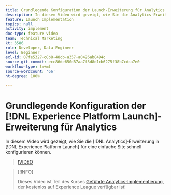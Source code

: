 ```yaml
---
title: Grundlegende Konfiguration der Launch-Erweiterung für Analytics
description: In diesem Video wird gezeigt, wie Sie die Analytics-Erweiterung in Launch für eine einfache Site schnell konfigurieren können.
feature: Launch Implementation
topics: null
activity: implement
doc-type: feature video
team: Technical Marketing
kt: 3586
role: Developer, Data Engineer
level: Beginner
exl-id: 07fe5327-c8b8-48cb-a357-a0426ab8494c
source-git-commit: ecc86de650d87aa7f3d8d1cb6275f38b7cdca7e0
workflow-type: tm+mt
source-wordcount: '66'
ht-degree: 100%

---
```


# Grundlegende Konfiguration der [!DNL Experience Platform Launch]-Erweiterung für Analytics

In diesem Video wird gezeigt, wie Sie die [!DNL Analytics]-Erweiterung in [!DNL Experience Platform Launch] für eine einfache Site schnell konfigurieren können.

>[!VIDEO](https://video.tv.adobe.com/v/28751/?quality=12&learn=on)

>[!INFO]
>
> Dieses Video ist Teil des Kurses [Geführte Analytics-Implementierung](https://experienceleague.adobe.com/?recommended=Analytics-D-1-2019.1&amp;lang=de), der kostenlos auf Experience League verfügbar ist!